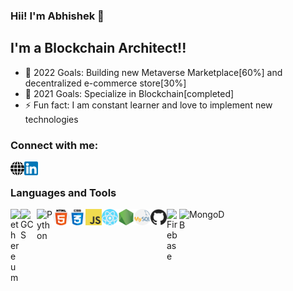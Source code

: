 ### Hii! I'm Abhishek 👋

## I'm a Blockchain Architect!!

- 🥅 2022 Goals: Building new Metaverse Marketplace[60%] and decentralized e-commerce store[30%]
- 🥅 2021 Goals: Specialize in Blockchain[completed]
- ⚡ Fun fact: I am constant learner and love to implement new technologies


### Connect with me:

[<img align="left" alt="codeSTACKr.com" width="22px" src="https://github.com/ac12644/ac12644/blob/main/icons/world.png?raw=true" />][website]
[<img align="left" alt="codeSTACKr | LinkedIn" width="22px" src="https://github.com/ac12644/ac12644/blob/main/icons/linkedin.png?raw=true" />][linkedin]


<br />

### Languages and Tools
[<img align="left" alt="ethereum" width="16px" src="https://ethereum.org/static/a183661dd70e0e5c70689a0ec95ef0ba/6ed5f/eth-diamond-purple.webp" />][blank]
[<img align="left" alt="GCS" width="26px" src="https://www.vectorlogo.zone/logos/google_cloud/google_cloud-icon.svg" />][blank]
[<img align="left" alt="Python" width="26px" src="https://upload.wikimedia.org/wikipedia/commons/thumb/c/c3/Python-logo-notext.svg/240px-Python-logo-notext.svg.png" />][blank]
[<img align="left" alt="HTML5" width="26px" src="https://github.com/ac12644/ac12644/blob/main/icons/html-5.png?raw=true" />][blank]
[<img align="left" alt="CSS3" width="26px" src="https://github.com/ac12644/ac12644/blob/main/icons/css.png?raw=true" />][blank]
[<img align="left" alt="JavaScript" width="26px" src="https://raw.githubusercontent.com/github/explore/80688e429a7d4ef2fca1e82350fe8e3517d3494d/topics/javascript/javascript.png" />][blank]
[<img align="left" alt="React" width="26px" src="https://github.com/ac12644/ac12644/blob/main/icons/react.png?raw=true" />][blank]
[<img align="left" alt="Node.js" width="26px" src="https://raw.githubusercontent.com/github/explore/80688e429a7d4ef2fca1e82350fe8e3517d3494d/topics/nodejs/nodejs.png" />][blank]
[<img align="left" alt="MySQL" width="26px" src="https://github.com/ac12644/ac12644/blob/main/icons/mysql.png?raw=true" />][blank]
[<img align="left" alt="GitHub" width="26px" src="https://github.com/ac12644/ac12644/blob/main/icons/github.png?raw=true" />][blank]
[<img align="left" alt="Firebase" width="20px" src="https://firebase.google.com/downloads/brand-guidelines/PNG/logo-logomark.png" />][blank]
[<img align="left" alt="MongoDB" width="76px" src="https://webassets.mongodb.com/_com_assets/cms/MongoDB_Logo_FullColorBlack_RGB-4td3yuxzjs.png" />][blank]
<br />



[website]: http://portfolio-654af.web.app/
[linkedin]: https://www.linkedin.com/in/ac12644/
[blank]: https://github.com/ac12644/ac12644/tree/main/icons
